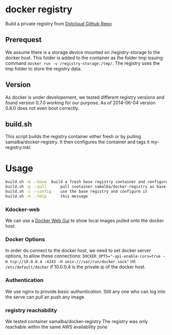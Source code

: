 # docker registry
Build a private registry from [Dotcloud Github Repo](https://github.com/dotcloud/docker-registry)

## Prerequest
We assume there is a storage device mounted on /registry-storage to the docker host.
This folder is added to the container as the folder tmp  issuing command 
`docker run -v /registry-storage:/tmp/`. 
The registry uses the tmp folder to store the registry data.

## Version
As docker is under developement, we tested different registry versions
and found version 0.7.0 working for our purpose. As of 2014-06-04 
version 0.8.0 does not even boot correctly. 


## build.sh
This script builds the registry container either fresh or by pulling samalba/docker-registry.
It then configures the container and tags it my-registry:mkl

Usage
====

```bash
build.sh -b --base	build a fresh base registry container and configure it
build.sh -p --pull      pull container samalba/docker-registry as base and configure it
build.sh -c --config	use the base registry and configure it
build.sh -h --help      this message
```

### Kdocker-web
We can use a [Docker Web Gui](https://github.com/tsaikd/kdocker-web) to show local images 
pulled onto the docker host. 

### Docker Options
In order do connect to the docker host, we need to set docker server options, to allow these connections:
`DOCKER_OPTS="-api-enable-cors=true -H tcp://10.0.0.4 :4243 -H unix:///var/run/docker.sock"` int `/etc/default/docker`
if 10.0.0.4 is the private ip of the docker host.

### Authentication
We use nginx to provide *basic authentication*. Still any one who can log into the
serve can pull an push any image. 

### registry reachability

We tested container samalba/docker-registry 
The registry was only reachable within the same AWS availability zone

